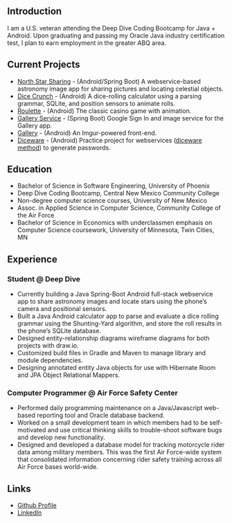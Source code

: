 ## Introduction

I am a U.S. veteran attending the Deep Dive Coding Bootcamp for Java + Android. Upon
graduating and passing my Oracle Java industry certification test, I plan to earn
employment in the greater ABQ area.

## Current Projects

* [North Star Sharing](https://github.com/north-star-sharing) - (Android/Spring Boot) A webservice-based astronomy image app for sharing pictures and locating celestial objects.
* [Dice Crunch](https://github.com/ddc-java-12/personal-android-project-darbach) - (Android) A dice-rolling calculator using a parsing grammar, SQLite, and position sensors to animate rolls.
* [Roulette](https://github.com/darbach/roulette) - (Android) The classic casino game with animation.
* [Gallery Service](https://github.com/darbach/gallery-service) - (Spring Boot) Google Sign In and image service for the Gallery app.
* [Gallery](https://github.com/darbach/gallery) - (Android) An Imgur-powered front-end.
* [Diceware](https://github.com/darbach/diceware) - (Android) Practice project for webservices ([diceware method](https://en.wikipedia.org/wiki/Diceware)) to generate passwords.

## Education

* Bachelor of Science in Software Engineering, University of Phoenix
* Deep Dive Coding Bootcamp, Central New Mexico Community College
* Non-degree computer science courses, University of New Mexico
* Assoc. in Applied Science in Computer Science, Community College of the Air Force
* Bachelor of Science in Economics with underclassmen emphasis on Computer Science coursework, University of Minnesota, Twin Cities, MN

## Experience

### Student @ Deep Dive 
* Currently building a Java Spring-Boot Android full-stack webservice app to share astronomy images and locate stars using the phone’s camera and positional sensors.
* Built a Java Android calculator app to parse and evaluate a dice rolling grammar using the Shunting-Yard algorithm, and store the roll results in the phone’s SQLite database.
* Designed entity-relationship diagrams wireframe diagrams for both projects with draw.io.
* Customized build files in Gradle and Maven to manage library and module dependencies.
* Designing annotated entity Java objects for use with Hibernate Room and JPA Object Relational Mappers.

### Computer Programmer @ Air Force Safety Center
* Performed daily programming maintenance on a Java/Javascript web-based reporting tool and Oracle database backend.
* Worked on a small development team in which members had to be self-motivated and use critical thinking skills to trouble-shoot software bugs and develop new functionality.
* Designed and developed a database model for tracking motorcycle rider data among military members. This was the first Air Force-wide system that consolidated information concerning rider safety training across all Air Force bases world-wide.

## Links

* [Github Profile](https://github.com/darbach)
* [LinkedIn](https://www.linkedin.com/in/daniel-arbach-b7a70767/)
